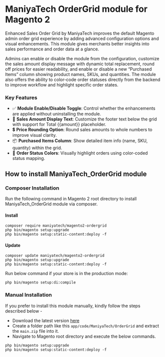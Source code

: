 # ManiyaTech OrderGrid module for Magento 2

Enhanced Sales Order Grid by ManiyaTech improves the default Magento admin order grid experience by adding advanced configuration options and visual enhancements. This module gives merchants better insights into sales performance and order data at a glance.

Admins can enable or disable the module from the configuration, customize the sales amount display message with dynamic total replacement, round off prices for easier readability, and enable or disable a new “Purchased Items” column showing product names, SKUs, and quantities. The module also offers the ability to color-code order statuses directly from the backend to improve workflow and highlight specific order states.

### Key Features

<ul>
	<li>✅ <strong>Module Enable/Disable Toggle</strong>: Control whether the enhancements are applied without uninstalling the module.</li>
	<li>💬 <strong>Sales Amount Display Text</strong>: Customize the footer text below the grid with support for Total {{amount}} placeholder.</li>
	<li>💲 <strong>Price Rounding Option</strong>: Round sales amounts to whole numbers to improve visual clarity.</li>
	<li>📦 <strong>Purchased Items Column</strong>: Show detailed item info (name, SKU, quantity) within the grid.</li>
	<li>🎨 <strong>Order Status Colors</strong>: Visually highlight orders using color-coded status mapping.</li>
</ul>

## How to install ManiyaTech_OrderGrid module

### Composer Installation

Run the following command in Magento 2 root directory to install ManiyaTech_OrderGrid module via composer.

#### Install

```
composer require maniyatech/magento2-ordergrid
php bin/magento setup:upgrade
php bin/magento setup:static-content:deploy -f
```

#### Update

```
composer update maniyatech/magento2-ordergrid
php bin/magento setup:upgrade
php bin/magento setup:static-content:deploy -f
```

Run below command if your store is in the production mode:

```
php bin/magento setup:di:compile
```

### Manual Installation

If you prefer to install this module manually, kindly follow the steps described below - 

- Download the latest version [here](https://github.com/maniyatech/magento2-ordergrid/archive/refs/heads/main.zip) 
- Create a folder path like this `app/code/ManiyaTech/OrderGrid` and extract the `main.zip` file into it.
- Navigate to Magento root directory and execute the below commands.

```
php bin/magento setup:upgrade
php bin/magento setup:static-content:deploy -f
```

